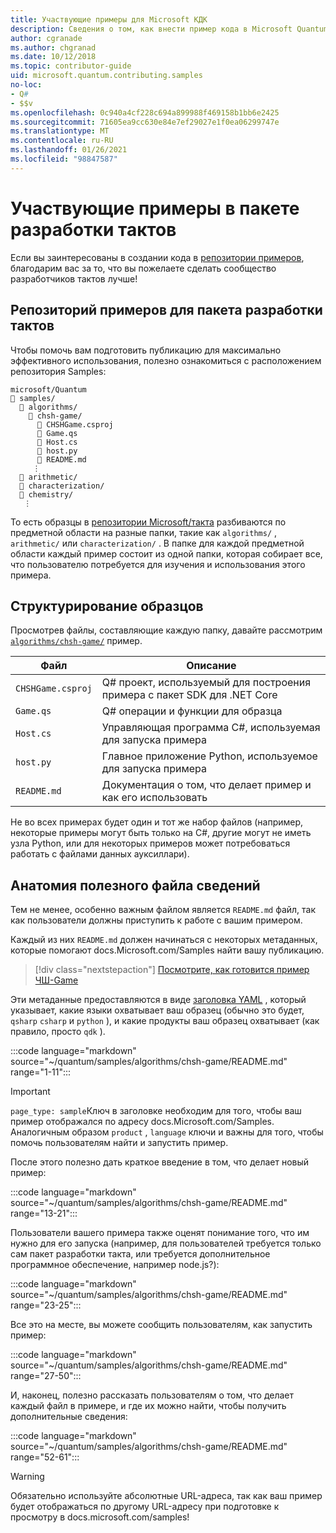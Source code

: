 ```yaml
---
title: Участвующие примеры для Microsoft КДК
description: Сведения о том, как внести пример кода в Microsoft Quantum Development Kit (КДК).
author: cgranade
ms.author: chgranad
ms.date: 10/12/2018
ms.topic: contributor-guide
uid: microsoft.quantum.contributing.samples
no-loc:
- Q#
- $$v
ms.openlocfilehash: 0c940a4cf228c694a899988f469158b1bb6e2425
ms.sourcegitcommit: 71605ea9cc630e84e7ef29027e1f0ea06299747e
ms.translationtype: MT
ms.contentlocale: ru-RU
ms.lasthandoff: 01/26/2021
ms.locfileid: "98847587"
---
```

# <a name="contributing-samples-to-the-quantum-development-kit"></a>Участвующие примеры в пакете разработки тактов

Если вы заинтересованы в создании кода в [репозитории примеров](https://github.com/Microsoft/Quantum), благодарим вас за то, что вы пожелаете сделать сообщество разработчиков тактов лучше!

## <a name="the-quantum-development-kit-samples-repository"></a>Репозиторий примеров для пакета разработки тактов

Чтобы помочь вам подготовить публикацию для максимально эффективного использования, полезно ознакомиться с расположением репозитория Samples:

```plaintext
microsoft/Quantum
📁 samples/
  📁 algorithms/
    📁 chsh-game/
      📝 CHSHGame.csproj
      📝 Game.qs
      📝 Host.cs
      📝 host.py
      📝 README.md
     ⋮
  📁 arithmetic/
  📁 characterization/
  📁 chemistry/
   ⋮
```

То есть образцы в [репозитории Microsoft/такта](https://github.com/microsoft/Quantum) разбиваются по предметной области на разные папки, такие как `algorithms/` , `arithmetic/` или `characterization/` .
В папке для каждой предметной области каждый пример состоит из одной папки, которая собирает все, что пользователю потребуется для изучения и использования этого примера.

## <a name="how-samples-are-structured"></a>Структурирование образцов

Просмотрев файлы, составляющие каждую папку, давайте рассмотрим [`algorithms/chsh-game/`](https://github.com/microsoft/Quantum/tree/main/samples/algorithms/chsh-game) пример.

| Файл              | Описание                                                |
|-------------------|------------------------------------------------------------|
| `CHSHGame.csproj` | Q# проект, используемый для построения примера с пакет SDK для .NET Core |
| `Game.qs`         | Q# операции и функции для образца                 |
| `Host.cs`         | Управляющая программа C#, используемая для запуска примера                     |
| `host.py`         | Главное приложение Python, используемое для запуска примера                 |
| `README.md`       | Документация о том, что делает пример и как его использовать    |

Не во всех примерах будет один и тот же набор файлов (например, некоторые примеры могут быть только на C#, другие могут не иметь узла Python, или для некоторых примеров может потребоваться работать с файлами данных ауксиллари).

## <a name="anatomy-of-a-helpful-readme-file"></a>Анатомия полезного файла сведений

Тем не менее, особенно важным файлом является `README.md` файл, так как пользователи должны приступить к работе с вашим примером.

Каждый из них `README.md` должен начинаться с некоторых метаданных, которые помогают docs.Microsoft.com/Samples найти вашу публикацию.

> [!div class="nextstepaction"]
> [Посмотрите, как готовится пример ЧШ-Game](https://docs.microsoft.com/samples/microsoft/quantum/validating-quantum-mechanics/)

Эти метаданные предоставляются в виде [заголовка YAML](https://dotnet.github.io/docfx/spec/docfx_flavored_markdown.html#yaml-header) , который указывает, какие языки охватывает ваш образец (обычно это будет, `qsharp` `csharp` и `python` ), и какие продукты ваш образец охватывает (как правило, просто `qdk` ).

:::code language="markdown" source="~/quantum/samples/algorithms/chsh-game/README.md" range="1-11":::

> [!IMPORTANT]
> `page_type: sample`Ключ в заголовке необходим для того, чтобы ваш пример отображался по адресу docs.Microsoft.com/Samples.
> Аналогичным образом `product` , `language` ключи и важны для того, чтобы помочь пользователям найти и запустить пример.

После этого полезно дать краткое введение в том, что делает новый пример:

:::code language="markdown" source="~/quantum/samples/algorithms/chsh-game/README.md" range="13-21":::

Пользователи вашего примера также оценят понимание того, что им нужно для его запуска (например, для пользователей требуется только сам пакет разработки такта, или требуется дополнительное программное обеспечение, например node.js?):

:::code language="markdown" source="~/quantum/samples/algorithms/chsh-game/README.md" range="23-25":::

Все это на месте, вы можете сообщить пользователям, как запустить пример:

:::code language="markdown" source="~/quantum/samples/algorithms/chsh-game/README.md" range="27-50":::

И, наконец, полезно рассказать пользователям о том, что делает каждый файл в примере, и где их можно найти, чтобы получить дополнительные сведения:

:::code language="markdown" source="~/quantum/samples/algorithms/chsh-game/README.md" range="52-61":::

> [!WARNING]
> Обязательно используйте абсолютные URL-адреса, так как ваш пример будет отображаться по другому URL-адресу при подготовке к просмотру в docs.microsoft.com/samples!
